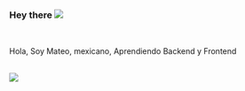 ### Hey there <img src="https://media1.giphy.com/media/d7U9wE4REtinUIDeQ7/giphy.gif?cid=6c09b952iy7bwrhhwv7v8fwchdud74lgybbvbw86v18t411n&rid=giphy.gif&ct=s">


<br />

Hola, Soy Mateo, mexicano, Aprendiendo Backend y Frontend
<br />
<br />

<img  src="https://camo.githubusercontent.com/fa73289736064aba480d0708da37d7aa183a8c3e2bcc2f58c54285a3bbbeecc1/68747470733a2f2f7777772e61616c7068612e6e65742f77702d636f6e74656e742f75706c6f6164732f323032302f31322f66756c6c2d737461636b2d646576656c6f706d656e742e676966" />

